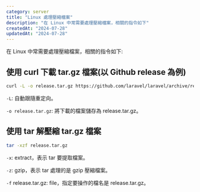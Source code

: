```yaml
---
category: server
title: "Linux 處理壓縮檔案"
description: "在 Linux 中常需要處理壓縮檔案，相關的指令如下"
createdAt: "2024-07-28"
updatedAt: "2024-07-28"
---
```


在 Linux 中常需要處理壓縮檔案，相關的指令如下:

## 使用 curl 下載 tar.gz 檔案(以 Github release 為例)

```sh
curl -L -o release.tar.gz https://github.com/laravel/laravel/archive/refs/tags/v11.1.4.tar.gz
```

`-L`: 自動跟隨重定向。

`-o release.tar.gz`: 將下載的檔案儲存為 release.tar.gz。

## 使用 tar 解壓縮 tar.gz 檔案

```sh
tar -xzf release.tar.gz
```

`-x`: extract，表示 tar 要提取檔案。

`-z`: gzip，表示 tar 處理的是 gzip 壓縮檔案。

`-f` release.tar.gz: file，指定要操作的檔名是 release.tar.gz。
